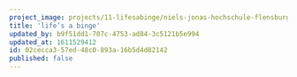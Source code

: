 ```yaml
---
project_image: projects/11-lifesabinge/niels-jonas-hochschule-flensburg-motion-graphics.jpg
title: 'life’s a binge'
updated_by: b9f51dd1-707c-4753-ad84-3c5121b5e994
updated_at: 1611529412
id: 02cecca3-57ed-48c0-893a-16b5d4d82142
published: false
---
```

